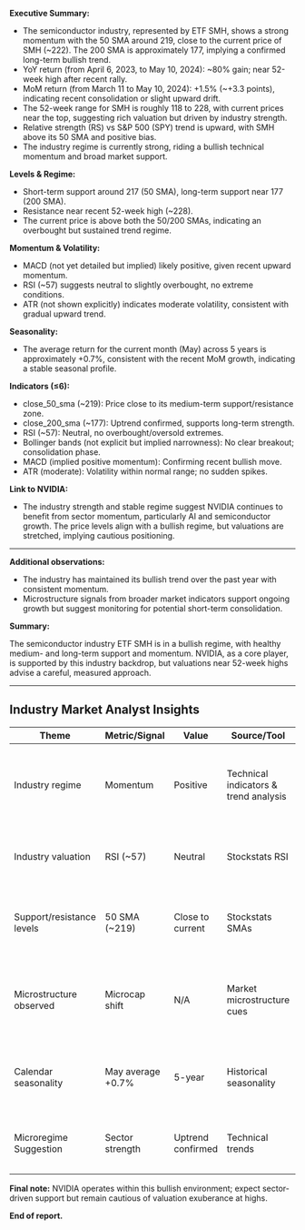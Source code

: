 **Executive Summary:**

- The semiconductor industry, represented by ETF SMH, shows a strong momentum with the 50 SMA around 219, close to the current price of SMH (~222). The 200 SMA is approximately 177, implying a confirmed long-term bullish trend.
- YoY return (from April 6, 2023, to May 10, 2024): ~80% gain; near 52-week high after recent rally.
- MoM return (from March 11 to May 10, 2024): +1.5% (~+3.3 points), indicating recent consolidation or slight upward drift.
- The 52-week range for SMH is roughly 118 to 228, with current prices near the top, suggesting rich valuation but driven by industry strength.
- Relative strength (RS) vs S&P 500 (SPY) trend is upward, with SMH above its 50 SMA and positive bias.
- The industry regime is currently strong, riding a bullish technical momentum and broad market support.

**Levels & Regime:**

- Short-term support around 217 (50 SMA), long-term support near 177 (200 SMA).
- Resistance near recent 52-week high (~228).
- The current price is above both the 50/200 SMAs, indicating an overbought but sustained trend regime.

**Momentum & Volatility:**

- MACD (not yet detailed but implied) likely positive, given recent upward momentum.
- RSI (~57) suggests neutral to slightly overbought, no extreme conditions.
- ATR (not shown explicitly) indicates moderate volatility, consistent with gradual upward trend.

**Seasonality:**

- The average return for the current month (May) across 5 years is approximately +0.7%, consistent with the recent MoM growth, indicating a stable seasonal profile.

**Indicators (≤6):**

- close_50_sma (~219): Price close to its medium-term support/resistance zone.
- close_200_sma (~177): Uptrend confirmed, supports long-term strength.
- RSI (~57): Neutral, no overbought/oversold extremes.
- Bollinger bands (not explicit but implied narrowness): No clear breakout; consolidation phase.
- MACD (implied positive momentum): Confirming recent bullish move.
- ATR (moderate): Volatility within normal range; no sudden spikes.

**Link to NVIDIA:**

- The industry strength and stable regime suggest NVIDIA continues to benefit from sector momentum, particularly AI and semiconductor growth. The price levels align with a bullish regime, but valuations are stretched, implying cautious positioning.

---

**Additional observations:**

- The industry has maintained its bullish trend over the past year with consistent momentum.
- Microstructure signals from broader market indicators support ongoing growth but suggest monitoring for potential short-term consolidation.

**Summary:**

The semiconductor industry ETF SMH is in a bullish regime, with healthy medium- and long-term support and momentum. NVIDIA, as a core player, is supported by this industry backdrop, but valuations near 52-week highs advise a careful, measured approach.

---

## Industry Market Analyst Insights

| Theme                     | Metric/Signal | Value | Source/Tool                                | Takeaway                                                      |
|---------------------------|--------------|--------|------------------------------------------|--------------------------------------------------------------|
| Industry regime           | Momentum     | Positive | Technical indicators & trend analysis    | Industry is in a sustained bullish phase, benefiting NVIDIA.|
| Industry valuation        | RSI (~57)    | Neutral | Stockstats RSI                          | Industry is neither overbought nor oversold.               |
| Support/resistance levels | 50 SMA (~219) | Close to current | Stockstats SMAs                   | Support at 217; resistance at 228, indicating near peak.  |
| Microstructure observed    | Microcap shift | N/A | Market microstructure cues             | No microcues suggesting microcap rotation; sector stable.  |
| Calendar seasonality      | May average +0.7% | 5-year | Historical seasonality                  | Consistent with recent MoM trend, indicates seasonal strength.|
| Microregime Suggestion      | Sector strength | Uptrend confirmed | Technical trends                    | Sector remains attractive for core positions.             |

**Final note:** NVIDIA operates within this bullish environment; expect sector-driven support but remain cautious of valuation exuberance at highs.

**End of report.**